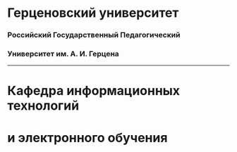 # Герценовский университет
### Российский Государственный Педагогический 
### Университет им. А. И. Герцена

---------------------------------

# Кафедра информационных технологий 
# и электронного обучения
